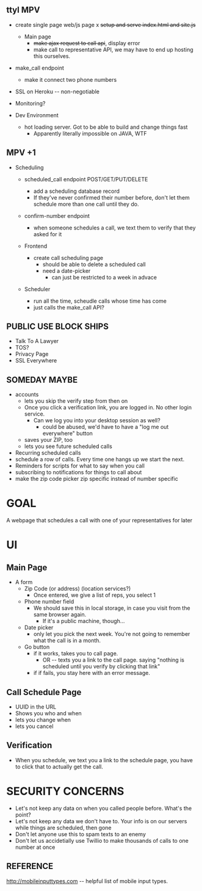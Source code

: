 ttyl MPV
--------
* create single page web/js page
    x ~~setup and serve index.html and site.js~~
    * Main page
        * ~~make ajax request to call api~~, display error
        * make call to representative API, we may have to end up hosting this ourselves. 


* make_call endpoint
    * make it connect two phone numbers

* SSL on Heroku -- non-negotiable
* Monitoring?

* Dev Environment
    * hot loading server. Got to be able to build and change things fast
        * Apparently literally impossible on JAVA, WTF

MPV +1
------
* Scheduling
    * scheduled_call endpoint POST/GET/PUT/DELETE
        * add a scheduling database record
        * If they've never confirmed their number before, don't let them schedule more than one call until they do.

    * confirm-number endpoint
        * when someone schedules a call, we text them to verify that they asked for it

    * Frontend
        * create call scheduling page
            * should be able to delete a scheduled call
            * need a date-picker
                * can just be restricted to a week in advace

    * Scheduler
        * run all the time, scheudle calls whose time has come
        * just calls the make_call API?


PUBLIC USE BLOCK SHIPS
----------------------
* Talk To A Lawyer
* TOS?
* Privacy Page
* SSL Everywhere


SOMEDAY MAYBE
-------------
* accounts
    * lets you skip the verify step from then on
    * Once you click a verification link, you are logged in. No other login service.
        * Can we log you into your desktop session as well? 
            * could be abused, we'd have to have a "log me out everywhere" button
    * saves your ZIP, too
    * lets you see future scheduled calls
* Recurring scheduled calls
* schedule a row of calls. Every time one hangs up we start the next.
* Reminders for scripts for what to say when you call
* subscribing to notifications for things to call about
* make the zip code picker zip specific instead of number specific



GOAL
====
A webpage that schedules a call with one of your representatives for later





UI
==

Main Page
---------
* A form
    * Zip Code (or address) (location services?)
        * Once entered, we give a list of reps, you select 1
    * Phone number field
        * We should save this in local storage, in case you visit from the same browser again.
            * If it's a public machine, though...
    * Date picker
        * only let you pick the next week. You're not going to remember what the call is in a month.
    * Go button
        * if it works, takes you to call page.
            * OR -- texts you a link to the call page. saying "nothing is scheduled until you verify by clicking that link"
        * if if fails, you stay here with an error message.


Call Schedule Page
------------------
* UUID in the URL
* Shows you who and when
* lets you change when
* lets you cancel


Verification
------------
* When you schedule, we text you a link to the schedule page, you have to click that to actually get the call. 


SECURITY CONCERNS
=================
* Let's not keep any data on when you called people before. What's the point? 
* Let's not keep any data we don't have to. Your info is on our servers while things are scheduled, then gone
* Don't let anyone use this to spam texts to an enemy
* Don't let us accidetially use Twillio to make thousands of calls to one number at once




REFERENCE
---------
http://mobileinputtypes.com -- helpful list of mobile input types. 
